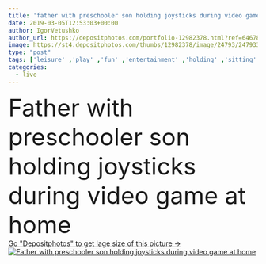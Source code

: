 ```yaml
---
title: 'father with preschooler son holding joysticks during video game at home'
date: 2019-03-05T12:53:03+00:00
author: IgorVetushko
author_url: https://depositphotos.com/portfolio-12982378.html?ref=64678756
image: https://st4.depositphotos.com/thumbs/12982378/image/24793/247933308/api_thumb_450.jpg?forcejpeg=true
type: "post"
tags: ['leisure' ,'play' ,'fun' ,'entertainment' ,'holding' ,'sitting' ,'people' ,'cute' ,'caucasian' ,'child' ,'family' ,'male' ,'man' ,'boy' ,'childhood' ,'kid' ,'adorable' ,'home' ,'playing' ,'together' ,'togetherness' ,'preschooler' ,'indoors' ,'son' ,'handsome' ,'parent' ,'dad' ,'father' ,'gaming' ,'parenthood' ,'fatherhood' ,'daddy' ,'gamepads' ,'joysticks' ,'Living Room' ,'Video Game' ]
categories: 
  - live
---
```

<div aling="center">
            <font size="60"> Father with preschooler son holding joysticks during video game at home</font>   
</div>
<div>
    <a href='https://st4.depositphotos.com/thumbs/12982378/image/24793/247933308/api_thumb_450.jpg?forcejpeg=true?ref=64678756' target=_blank > Go "Depositphotos" to get lage size of this picture ->
        <img href='https://st4.depositphotos.com/thumbs/12982378/image/24793/247933308/api_thumb_450.jpg?forcejpeg=true?ref=64678756' src='https://st4.depositphotos.com/12982378/24793/i/950/depositphotos_247933308-stock-photo-father-preschooler-son-holding-joysticks.jpg?forcejpeg=true' alt='Father with preschooler son holding joysticks during video game at home' >
    </a>
</div>
